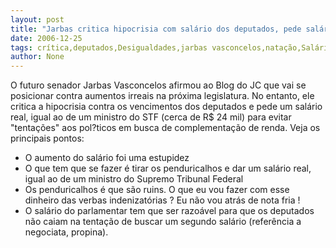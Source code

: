 ```yaml
---
layout: post
title: "Jarbas critica hipocrisia com salário dos deputados, pede salário igual ao STF e ataca verbas indenizatórias"
date: 2006-12-25
tags: crítica,deputados,Desigualdades,jarbas vasconcelos,natação,Salários
author: None
---
```


O futuro senador Jarbas Vasconcelos afirmou ao Blog do JC que vai se posicionar contra aumentos irreais na próxima legislatura. No entanto, ele critica a hipocrisia contra os vencimentos dos deputados e pede um salário real, igual ao de um ministro do STF (cerca de R$ 24 mil) para evitar \"tentações\" aos pol?ticos em busca de complementação de renda.
Veja os principais pontos:
- O aumento do salário foi uma estupidez
- O que tem que se fazer é tirar os penduricalhos e dar um salário real, igual ao de um ministro do Supremo Tribunal Federal
- Os penduricalhos é que são ruins. O que eu vou fazer com esse dinheiro das verbas indenizatórias ? Eu não vou atrás de nota fria !
- O salário do parlamentar tem que ser razoável para que os deputados não caiam na tentação de buscar um segundo salário (referência a negociata, propina). 